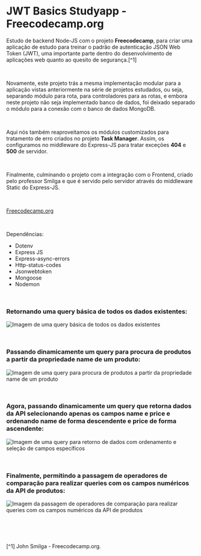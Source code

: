 # JWT Basics Studyapp - Freecodecamp.org


Estudo de backend Node-JS com o projeto **Freecodecamp**, para criar uma aplicação de estudo para treinar o padrão de autenticação JSON Web Token (JWT), uma importante parte dentro do desenvolvimento de aplicações web quanto ao quesito de segurança.[^1]


<br />




Novamente, este projeto trás a mesma implementação modular para a aplicação vistas anteriormente na série de projetos estudados, ou seja, separando módulo para rota, para controladores para as rotas, e embora neste projeto não seja implementado banco de dados, foi deixado separado o módulo para a conexão com o banco de dados MongoDB.


<br />

Aqui nós também reaproveitamos os módulos customizados para tratamento de erro criados no projeto **Task Manager**. Assim, os configuramos no middleware do Express-JS para tratar exceções **404** e **500** de servidor.

<br />

Finalmente, culminando o projeto com a integração com o Frontend, criado pelo professor Smilga e que é servido pelo servidor através do middleware Static do Express-JS.



<br />

[Freecodecamp.org](https://www.freecodecamp.org/learn/back-end-development-and-apis/)



<br />


Dependências:

- Dotenv
- Express JS
- Express-async-errors
- Http-status-codes
- Jsonwebtoken
- Mongoose
- Nodemon


<br />

### Retornando uma query básica de todos os dados existentes:              
![Imagem de uma query básica de todos os dados existentes](/public/images/)



<br />

### Passando dinamicamente um query para procura de produtos a partir da propriedade **name** de um produto:                
![Imagem de uma query para procura de produtos a partir da propriedade **name** de um produto](/public/images/)




<br />

### Agora, passando dinamicamente um query que retorna dados da API selecionando apenas os campos **name** e **price** e ordenando **name** de forma descendente e **price** de forma ascendente:                
![Imagem de uma query para retorno de dados com ordenamento e seleção de campos específicos](/public/images/)





<br />

### Finalmente, permitindo a passagem de operadores de comparação para realizar queries com os campos numéricos da API de produtos:                
![Imagem da passagem de operadores de comparação para realizar queries com os campos numéricos da API de produtos](/public/images/)



<br />




<br />
<br />

[^1] John Smilga - Freecodecamp.org.






